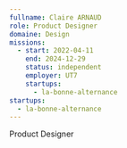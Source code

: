 ```yaml
---
fullname: Claire ARNAUD
role: Product Designer
domaine: Design
missions:
  - start: 2022-04-11
    end: 2024-12-29
    status: independent
    employer: UT7
    startups:
      - la-bonne-alternance
startups:
  - la-bonne-alternance
---
```

Product Designer